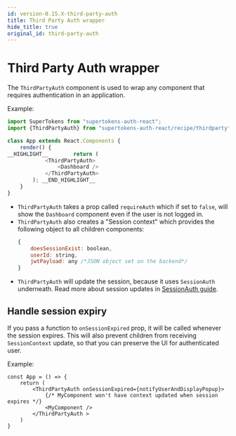 ```yaml
---
id: version-0.15.X-third-party-auth
title: Third Party Auth wrapper
hide_title: true
original_id: third-party-auth
---
```


# Third Party Auth wrapper


The `ThirdPartyAuth` component is used to wrap any component that requires authentication in an application.


Example: 

```js
import SuperTokens from "supertokens-auth-react";
import {ThirdPartyAuth} from "supertokens-auth-react/recipe/thirdparty";

class App extends React.Components {
    render() {
__HIGHLIGHT__        return (
            <ThirdPartyAuth>
                <Dashboard />
            </ThirdPartyAuth>
        ); __END_HIGHLIGHT__
    }
}
```
- `ThirdPartyAuth` takes a prop called `requireAuth` which if set to `false`, will show the `Dashboard` component even if the user is not logged in.
- `ThirdPartyAuth` also creates a "Session context" which provides the following object to all children components:
   ```js
   {
       doesSessionExist: boolean,
       userId: string,
       jwtPayload: any /*JSON object set on the backend*/
   }
   ```
- `ThirdPartyAuth` will update the session, because it uses `SessionAuth` underneath. Read more about session updates in [SessionAuth guide](../session/session-auth).

## Handle session expiry
If you pass a function to `onSessionExpired` prop, it will be called whenever the session expires. This will also prevent children from receiving `SessionContext` update, so that you can preserve the UI for authenticated user.

Example:
```tsx
const App = () => {
    return (
        <ThirdPartyAuth onSessionExpired={notifyUserAndDisplayPopup}>
            {/* MyComponent won't have context updated when session expires */}
            <MyComponent />
        </ThirdPartyAuth >
    )
}
```
